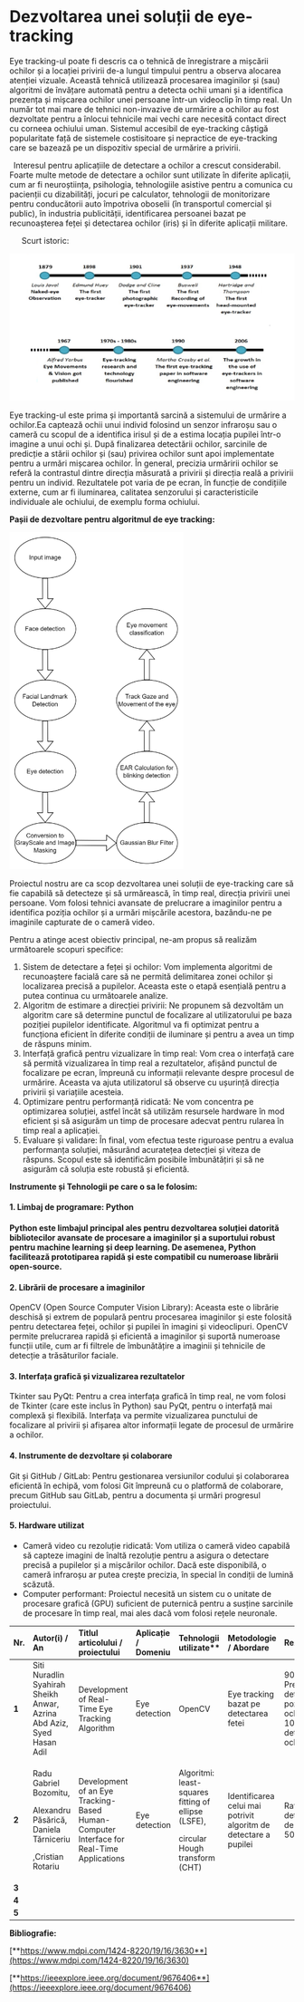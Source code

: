 # <a name="_qyxep34u6rpm">Dezvoltarea unei soluții de eye-tracking</a>


Eye tracking-ul poate fi descris ca o tehnică de înregistrare a mișcării ochilor și a locației privirii de-a lungul timpului pentru a observa alocarea atenției vizuale. Această tehnică utilizează procesarea imaginilor și (sau) algoritmi de învățare automată pentru a detecta ochii umani și a identifica prezența și mișcarea ochilor unei persoane într-un videoclip în timp real. Un număr tot mai mare de tehnici non-invazive de urmărire a ochilor au fost dezvoltate pentru a înlocui tehnicile mai vechi care necesită contact direct cu corneea ochiului uman. Sistemul accesibil de eye-tracking câștigă popularitate față de sistemele costisitoare și nepractice de eye-tracking care se bazează pe un dispozitiv special de urmărire a privirii.

` `Interesul pentru aplicațiile de detectare a ochilor a crescut considerabil. Foarte multe metode de detectare a ochilor sunt utilizate în diferite aplicații, cum ar fi neuroștiința, psihologia, tehnologiile asistive pentru a comunica cu pacienții cu dizabilități, jocuri pe calculator, tehnologii de monitorizare pentru conducătorii auto împotriva oboselii (în transportul comercial și public), în industria publicității, identificarea persoanei bazat pe recunoașterea feței și detectarea ochilor (iris) și în diferite aplicații militare.


`	`Scurt istoric:

![](./imagini/Aspose.Words.ae0187df-f8f5-4160-9617-6086171e0a49.001.png)



Eye tracking-ul este prima și importantă sarcină a sistemului de urmărire a ochilor.Ea captează ochii unui individ folosind un senzor infraroșu sau o cameră cu scopul de a identifica irisul și de a estima locația pupilei într-o imagine a unui ochi și. După finalizarea detectării ochilor, sarcinile de predicție a stării ochilor și (sau) privirea ochilor sunt apoi implementate pentru a urmări mișcarea ochilor. În general, precizia urmăririi ochilor se referă la contrastul dintre direcția măsurată a privirii și direcția reală a privirii pentru un individ. Rezultatele pot varia de pe ecran, în funcție de condițiile externe, cum ar fi iluminarea, calitatea senzorului și caracteristicile individuale ale ochiului, de exemplu forma ochiului.


**Pașii de dezvoltare pentru algoritmul de eye tracking:**


![](./imagini/Aspose.Words.ae0187df-f8f5-4160-9617-6086171e0a49.002.png)

Proiectul nostru are ca scop dezvoltarea unei soluții de eye-tracking care să fie capabilă să detecteze și să urmărească, în timp real, direcția privirii unei persoane. Vom folosi tehnici avansate de prelucrare a imaginilor pentru a identifica poziția ochilor și a urmări mișcările acestora, bazându-ne pe imaginile capturate de o cameră video.

Pentru a atinge acest obiectiv principal, ne-am propus să realizăm următoarele scopuri specifice:

1. Sistem de detectare a feței și ochilor: Vom implementa algoritmi de recunoaștere facială care să ne permită delimitarea zonei ochilor și localizarea precisă a pupilelor. Aceasta este o etapă esențială pentru a putea continua cu următoarele analize.
1. Algoritm de estimare a direcției privirii: Ne propunem să dezvoltăm un algoritm care să determine punctul de focalizare al utilizatorului pe baza poziției pupilelor identificate. Algoritmul va fi optimizat pentru a funcționa eficient în diferite condiții de iluminare și pentru a avea un timp de răspuns minim.
1. Interfață grafică pentru vizualizare în timp real: Vom crea o interfață care să permită vizualizarea în timp real a rezultatelor, afișând punctul de focalizare pe ecran, împreună cu informații relevante despre procesul de urmărire. Aceasta va ajuta utilizatorul să observe cu ușurință direcția privirii și variațiile acesteia.
1. Optimizare pentru performanță ridicată: Ne vom concentra pe optimizarea soluției, astfel încât să utilizăm resursele hardware în mod eficient și să asigurăm un timp de procesare adecvat pentru rularea în timp real a aplicației.
1. Evaluare și validare: În final, vom efectua teste riguroase pentru a evalua performanța soluției, măsurând acuratețea detecției și viteza de răspuns. Scopul este să identificăm posibile îmbunătățiri și să ne asigurăm că soluția este robustă și eficientă.


**Instrumente și Tehnologii pe care o sa le folosim:**
####
#### <a name="_t5xwj9go18i"></a><a name="_69v097zeyuzj"></a>1. Limbaj de programare: Python
#### <a name="_bgjri666ndku"></a>Python este limbajul principal ales pentru dezvoltarea soluției datorită bibliotecilor avansate de procesare a imaginilor și a suportului robust pentru machine learning și deep learning. De asemenea, Python facilitează prototiparea rapidă și este compatibil cu numeroase librării open-source.


####
####
#### <a name="_rkeezqrlqajs"></a>2. Librării de procesare a imaginilor
OpenCV (Open Source Computer Vision Library): Aceasta este o librărie deschisă și extrem de populară pentru procesarea imaginilor și este folosită pentru detectarea feței, ochilor și pupilei în imagini și videoclipuri. OpenCV permite prelucrarea rapidă și eficientă a imaginilor și suportă numeroase funcții utile, cum ar fi filtrele de îmbunătățire a imaginii și tehnicile de detecție a trăsăturilor faciale.
#### <a name="_spklh9ntmp9o"></a>3. Interfața grafică și vizualizarea rezultatelor
Tkinter sau PyQt: Pentru a crea interfața grafică în timp real, ne vom folosi de Tkinter (care este inclus în Python) sau PyQt, pentru o interfață mai complexă și flexibilă. Interfața va permite vizualizarea punctului de focalizare al privirii și afișarea altor informații legate de procesul de urmărire a ochilor.
#### <a name="_kfbkitrll8ed"></a>4. Instrumente de dezvoltare și colaborare
Git și GitHub / GitLab: Pentru gestionarea versiunilor codului și colaborarea eficientă în echipă, vom folosi Git împreună cu o platformă de colaborare, precum GitHub sau GitLab, pentru a documenta și urmări progresul proiectului.
#### <a name="_v2uftygfsh77"></a>5. Hardware utilizat
- Cameră video cu rezoluție ridicată: Vom utiliza o cameră video capabilă să capteze imagini de înaltă rezoluție pentru a asigura o detectare precisă a pupilelor și a mișcărilor ochilor. Dacă este disponibilă, o cameră infraroșu ar putea crește precizia, în special în condiții de lumină scăzută.
- Computer performant: Proiectul necesită un sistem cu o unitate de procesare grafică (GPU) suficient de puternică pentru a susține sarcinile de procesare în timp real, mai ales dacă vom folosi rețele neuronale.












|Nr.|Autor(i) / An|Titlul articolului / proiectului|Aplicație / Domeniu |Tehnologii utilizate** |Metodologie / Abordare |Rezultate  |Limitări**  |Comentarii suplimentare** |
| :- | :- | :- | :- | :- | :- | :- | :- | :- |
|**1**|Siti Nuradlin Syahirah Sheikh Anwar, Azrina Abd Aziz, Syed Hasan Adil|Development of Real-Time Eye Tracking Algorithm |Eye detection|OpenCV|Eye tracking bazat pe detectarea fetei|90% Precizie in detectarea pozitiei ochilor si 100% detectarea ochilor|Eye detection fail pentru persoanele care poarta ochelari si apare glare-ul||
|**2**|<p>Radu Gabriel Bozomitu,</p><p>Alexandru Păsărică, Daniela Tărniceriu</p><p>,Cristian Rotariu </p>|Development of an Eye Tracking-Based Human-Computer Interface for Real-Time Applications|Eye detection|<p>Algoritmi: least-squares fitting of ellipse (LSFE),</p><p>circular Hough transform (CHT)</p>|Identificarea celui mai potrivit algoritm de detectare a pupilei|Rata de detectie de 84% la 50 pixeli|Algoritmul Starburst are precizie mica||
|**3**|||||||||
|**4**|||||||||
|**5**|||||||||











**Bibliografie:**

[**https://www.mdpi.com/1424-8220/19/16/3630**](https://www.mdpi.com/1424-8220/19/16/3630)

[**https://ieeexplore.ieee.org/document/9676406**](https://ieeexplore.ieee.org/document/9676406)

